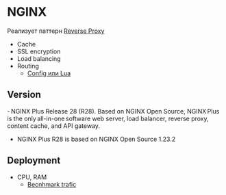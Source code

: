 # NGINX

Реализует паттерн [Reverse Proxy](../../arch/pattern/pattern.proxy.reverse.md)

- Cache
- SSL encryption
- Load balancing
- Routing
	- [Config или Lua](https://habr.com/ru/company/vdsina/blog/504308/)

## Version

- NGINX Plus Release 28 (R28). Based on NGINX Open Source, NGINX Plus is the only all-in-one software web server, load balancer, reverse proxy, content cache, and API gateway.
- NGINX Plus R28 is based on NGINX Open Source 1.23.2

## Deployment

- CPU, RAM
	- [Becnhmark trafic](../benchmark.md)
